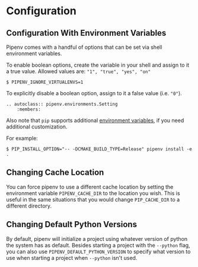 # Configuration

## Configuration With Environment Variables

Pipenv comes with a handful of options that can be set via shell environment
variables.

To enable boolean options, create the variable in your shell and assign to it a
true value. Allowed values are: `"1", "true", "yes", "on"`

    $ PIPENV_IGNORE_VIRTUALENVS=1

To explicitly disable a boolean option, assign to it a false value (i.e. `"0"`).

```{eval-rst}
.. autoclass:: pipenv.environments.Setting
    :members:
```

Also note that `pip` supports additional [environment variables](https://pip.pypa.io/en/stable/user_guide/#environment-variables), if you need additional customization.

For example:

    $ PIP_INSTALL_OPTION="-- -DCMAKE_BUILD_TYPE=Release" pipenv install -e .

## Changing Cache Location

You can force pipenv to use a different cache location by setting the environment variable `PIPENV_CACHE_DIR` to the location you wish.
This is useful in the same situations that you would change `PIP_CACHE_DIR` to a different directory.

## Changing Default Python Versions

By default, pipenv will initialize a project using whatever version of python the system has as default.
Besides starting a project with the `--python` flag, you can also use `PIPENV_DEFAULT_PYTHON_VERSION` to specify what version to use when starting a project when `--python` isn't used.
